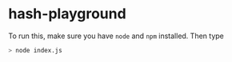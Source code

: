 # hash-playground

To run this, make sure you have `node` and `npm` installed. Then type

```sh
> node index.js
```
